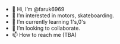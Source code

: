 - 👋 Hi, I’m @faruk6969
- 👀 I’m interested in motors, skateboarding.
- 🌱 I’m currently learning 1's,0's
- 💞️ I’m looking to collaborate.
- 📫 How to reach me (TBA)

<!---
faruk6969/faruk6969 is a ✨ special ✨ repository because its `README.md` (this file) appears on your GitHub profile.
You can click the Preview link to take a look at your changes.
--->
